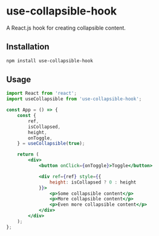 # use-collapsible-hook


A React.js hook for creating collapsible content.

## Installation

```bash
npm install use-collapsible-hook
```

## Usage

```jsx
import React from 'react';
import useCollapsible from 'use-collapsible-hook';

const App = () => {
    const {
        ref,
        isCollapsed,
        height,
        onToggle,
    } = useCollapsible(true);

    return (
        <div>
            <button onClick={onToggle}>Toggle</button>

            <div ref={ref} style={{
                height: isCollapsed ? 0 : height
            }}>
                <p>Some collapsible content</p>
                <p>More collapsible content</p>
                <p>Even more collapsible content</p>
            </div>
        </div>
    );
};
```
